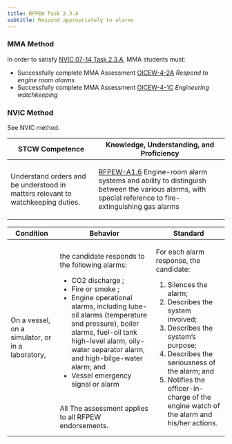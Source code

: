 ```yaml
---
title: RFPEW Task 2.3.A 
subtitle: Respond appropriately to alarms
---
```



### MMA Method

In order to satisfy  [NVIC 07-14  Task  2.3.A](/stcw23/assets/images/nvic-07-14.pdf), MMA students must:

* Successfully complete MMA Assessment  [OICEW-4-2A](OICEW-4-2A) *Respond to engine room alarms*
* Successfully complete MMA Assessment  [OICEW-4-1C](OICEW-4-1C) *Engineering watchkeeping*


### NVIC Method

<a onclick="togglevisibility('nvic_methods')" >See NVIC method.</a>

<div id='nvic_methods' class='hide'>

<table>
<thead>
<tr>
<th class='forty'> STCW Competence </th>
<th class='sixty'> Knowledge, Understanding, and Proficiency </th>
</tr>
</thead>




<tbody>
<tr><td markdown='1'>

Understand orders and be understood in matters relevant to watchkeeping duties.

</td><td markdown='1'>

[RFPEW-A1.6](../../tables/34.html#RFPEW-A1.6) Engine-room alarm systems and ability to distinguish between the various alarms, with special reference to fire- extinguishing gas alarms

</td></tr>


</tbody>
</table>


<table>
<thead>
<tr><th class='twenty'>  Condition </th><th class='twenty'> Behavior </th><th  class='sixty'>Standard </th></tr>
</thead>
<tbody >



<tr><td markdown='1'>

On a vessel, on a simulator, or in a laboratory,

</td><td markdown='1'>

the candidate responds to the following alarms: 

* CO2 discharge ;   
* Fire or smoke ;   
* Engine operational alarms, including lube-oil alarms (temperature and pressure), boiler alarms, fuel-oil tank high-level alarm, oily-water separator alarm, and high-bilge-water alarm; and 
* Vessel emergency signal or alarm

<br>

<div class="tooltip">All
<span class="tooltiptext">
The assessment applies to all RFPEW endorsements.
</span>
</div>


</td><td markdown='1'>

For each alarm response, the candidate:

1. Silences the alarm;
2. Describes the system involved;
3. Describes the system’s purpose;
4. Describes the seriousness of the alarm; and
5. Notifies the officer-in-charge of the engine watch of the alarm and his/her actions.

</td></tr>
</tbody>
</table>
</div>
